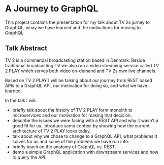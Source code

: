 # A Journey to GraphQL

This project contains the presentation for my talk about TV 2s jurney to GraphQL, whay we have learned and the motivations for moving to GraphQL.

## Talk Abstract

TV 2 is a commercial broadcasting station based in Denmark. Beside traditional broadcasting TV we also run a video streaming service called TV 2 PLAY which serves both video on-demand and TV 2s own live channels.

Based on TV 2 PLAY I will be talking about our journey from REST based APIs to a GraphQL API, our motivation for doing so, and what we have learned.

In the talk I will:

* briefly talk about the history of TV 2 PLAY form monolith to microservices and our motivation for making that decision.
* describe the issues we were facing with a REST API and why it wasn’t a good fit for us.
introduce some context by showing how the current architecture of TV 2 PLAY looks today.
* talk about why we chose to change to a GraphQL API, what problems it solves for us and some of the problems we have run into.
* briefly touch on the anatomy of GraphQL vs. REST.
* demo a simple GraphQL application with downstream services and how to query the API.